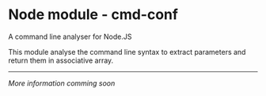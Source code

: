 Node module - **cmd-conf**
==========================
A command line analyser for Node.JS

This module analyse the command line syntax to extract parameters 
and return them in associative array.

-----------------------------------------------------------------
_More information comming soon_